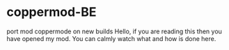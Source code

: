# coppermod-BE
port mod coppermode on new builds
Hello, if you are reading this then you have opened my mod. You can calmly watch what and how is done here.
